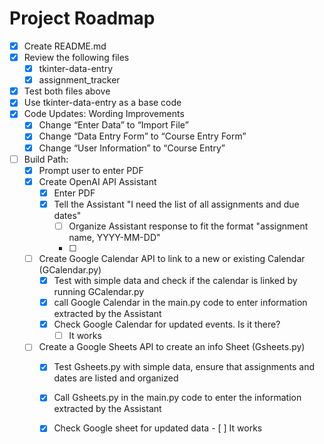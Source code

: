 # Project Roadmap
- [X] Create README.md
- [X] Review the following files
  - [X]   tkinter-data-entry
  - [X]   assignment_tracker
- [X] Test both files above
- [X] Use tkinter-data-entry as a base code
- [X] Code Updates: Wording Improvements
	- [X] Change “Enter Data” to “Import File”
 	- [X] Change “Data Entry Form” to “Course Entry Form”
 	- [X] Change “User Information” to “Course Entry”
 - [ ] Build Path:
 	- [X] Prompt user to enter PDF
 	- [X] Create OpenAI API Assistant
 		- [X] Enter PDF
   		- [X] Tell the Assistant "I need the list of all assignments and due dates"
     		- [ ] Organize Assistant response to fit the format "assignment name, YYYY-MM-DD"
       		- [ ] 
	- [ ] Create Google Calendar API to link to a new or existing Calendar (GCalendar.py)
 		- [X] Test with simple data and check if the calendar is linked by running GCalendar.py
		- [X] call Google Calendar in the main.py code to enter information extracted by the Assistant
		- [X] Check Google Calendar for updated events. Is it there?
  			- [ ] It works
  	- [ ] Create a Google Sheets API to create an info Sheet (Gsheets.py)
   		- [X] Test Gsheets.py with simple data, ensure that assignments and dates are listed and organized
		- [X] Call Gsheets.py in the main.py code to enter the information extracted by the Assistant
   		- [X] Check Google sheet for updated data
     			- [ ] It works
  
